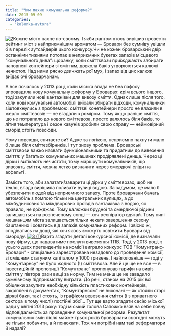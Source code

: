 ```yaml
---
title: "Чим пахне комунальна реформа?"
date: 2015-09-09
categories: 
  - "kolonka-avtora"
---
```


[![2](https://mpz.brovary.org/wp-content/uploads/2015/09/21.jpg)](https://mpz.brovary.org/chym-pahne-komunalna-reforma/2-41/)Кожне місто пахне по-своєму. І якби раптом хтось вирішив провести рейтинг міст з найприємнішим ароматом — Бровари без сумніву увішли б в перелік аутсайдерів цього конкурсу.Чи не кожен броварський двір останніми тижнями потопає в неприємних букетах запахів місцевого “комунального дива”: щоранку, коли сміттєвози приїжджають забирати наповнені контейнери зі сміттям, довкола баків утворюються калюжі нечистот. Над ними рясно дзичжать рої мух, і запах від цих калюж виїдає очі броварчанам.

А все почалось у 2013 році, коли міська влада не без пафосу впровадила нову комунальну реформу у Броварах: крім всього іншого, тоді закупили нові вантажівки для вивозу сміття. Однак лише після того, коли нові комунальні автомобілі виїхали збирати відходи, комунальники зіштовхнулись з проблемою: сміттєві конетейнери просто не влазили в жерло сміттєвозів — не вгадали з роміром. Тому якщо раніше сміття, що не потрапило до нового сміттєвоза, просто валялось біля баків, то літня температура і сезон кавунів зробили свою справу — неймовірний сморід стоїть повсюди.

Чому повсюди, спитаєте ви? Адже за логікою, неприємно пахнути мало б лише біля сміттєзбірників. І тут знову проблема. Броварські сміттєвози важко назвати функціональними та придатним до вивезення сміття: у багатьох комунальних машинах продірявлені днища. Через ці дірки і витікають нечистоти, тому маршрути комунальників, що вивозять сміття, можна легко визначити через смердючі сліди на асфальті.

Замість того, аби залатати/заварити ці дірки у сміттєвозах, щоб не текло, влада вирішила поливати вулиці водою. За задумом, це мало б убезпечити людей від неприємного запаху. Проте броварчани бачать автомобіль з помпою тільки на центральних вулицях, а до міжбудинкових та міждворових проїздів вантажівка з водою, як правило, не доїжджає. Тому калюжки брудної та смердючої рідини залишаються на розпеченому сонці — хоч респіратор вдягай. Тому нині мешканцям міста залишається тільки чекати завершення сезону баштанних і ховатись від запахів комунальних реформ. І звісно ж, сподіватись на дощі, які хоч якось зможуть освіжити Бровари від смороду. [![3 (1)](https://mpz.brovary.org/wp-content/uploads/2015/09/3-1.jpg)](https://mpz.brovary.org/chym-pahne-komunalna-reforma/3-1-2/)Варто згадати деталі конкурсної комісії, де визначали нову фірму, що надаватиме послуги вивезення ТПВ. Тоді, у 2013 році, з усього двох претендентів на комісії виграло конкурс ТОВ “Комунтранс-Бровари” - спеціально зареєстрована незадовго до проведення комісії, зі смішним статуним капіталом у 1000 гривень. І найголовніше — тоді у “Комунтарнсу” не було жодного (!) сміттєвоза. Але й це ще не все — в інвестиційній пропозиції “Комунтранс” пропонував тарифи на вивіз сміття у півтора рази вищі за норму. Тим не менш це не завадило сумнівному підприємству виграти. До речі, станом на 2015 рік всі обіцянки закупити необхідну кількість пластикових контейнерів, закріплені в документах, “Комунтарнсом” не виконані — як стояли старі діряві баки, так і стоять, із графіком вевезення сміття (і з приватного сектора в тому числі) постійні збої... Тут ще варто згадати сесію міської ради у квітні 2013 року: тоді міський голова Сапожко взяв на себе повну відповідальність за проведення комунальної реформи. Результат комунальних змін після майже трьох років броварчани сьогодні можуть не тільки побачити, а й понюхати. Тож чи потрібні нам такі реформатори й надалі?
